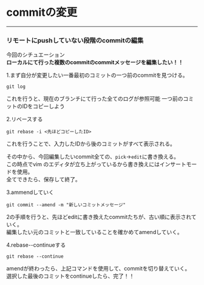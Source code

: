 # commitの変更

---

### リモートにpushしていない段階のcommitの編集

今回のシチュエーション   
**ローカルにて行った複数のcommitのcommitメッセージを編集したい！！**

1.まず自分が変更したい一番最初のコミットの一つ前のcommitを見つける。
```
git log
```
これを行うと、現在のブランチにて行った全てのログが参照可能
一つ前のコミットのIDをコピーしよう

2.リベースする
```
git rebase -i <先ほどコピーしたID>
```
これを行うことで、入力したIDから後のコミットがすべて表示される。

その中から、今回編集したいcommit全ての、`pick`→`edit`に書き換える。   
この時点でvim のエディタが立ち上がっているから書き換えにはインサートモードを使用。  
全てできたら、保存して終了。

3.ammendしていく
```
git commit --amend -m "新しいコミットメッセージ"
```
2の手順を行うと、先ほどeditに書き換えたcommitたちが、古い順に表示されていく。   
編集したい元のコミットと一致していることを確かめてamendしていく。

4.rebase--continueする
```
git rebase --continue
```
amendが終わったら、上記コマンドを使用して、commitを切り替えていく。   
選択した最後のコミットをcontinueしたら、完了！！
